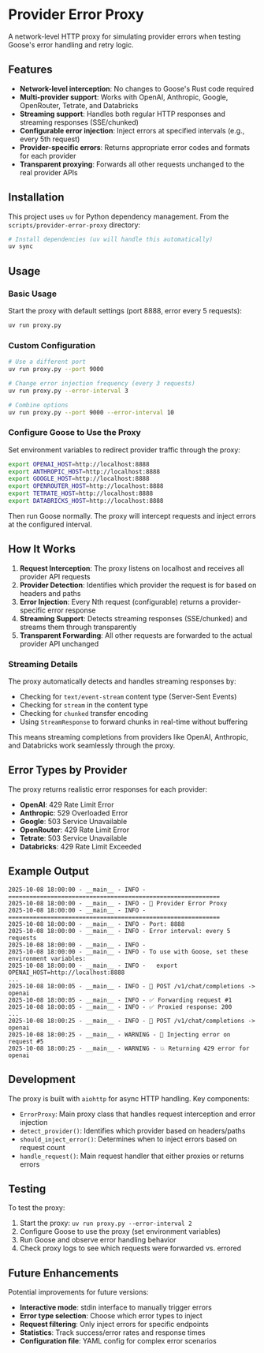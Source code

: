 # Provider Error Proxy

A network-level HTTP proxy for simulating provider errors when testing Goose's error handling and retry logic.

## Features

- **Network-level interception**: No changes to Goose's Rust code required
- **Multi-provider support**: Works with OpenAI, Anthropic, Google, OpenRouter, Tetrate, and Databricks
- **Streaming support**: Handles both regular HTTP responses and streaming responses (SSE/chunked)
- **Configurable error injection**: Inject errors at specified intervals (e.g., every 5th request)
- **Provider-specific errors**: Returns appropriate error codes and formats for each provider
- **Transparent proxying**: Forwards all other requests unchanged to the real provider APIs

## Installation

This project uses `uv` for Python dependency management. From the `scripts/provider-error-proxy` directory:

```bash
# Install dependencies (uv will handle this automatically)
uv sync
```

## Usage

### Basic Usage

Start the proxy with default settings (port 8888, error every 5 requests):

```bash
uv run proxy.py
```

### Custom Configuration

```bash
# Use a different port
uv run proxy.py --port 9000

# Change error injection frequency (every 3 requests)
uv run proxy.py --error-interval 3

# Combine options
uv run proxy.py --port 9000 --error-interval 10
```

### Configure Goose to Use the Proxy

Set environment variables to redirect provider traffic through the proxy:

```bash
export OPENAI_HOST=http://localhost:8888
export ANTHROPIC_HOST=http://localhost:8888
export GOOGLE_HOST=http://localhost:8888
export OPENROUTER_HOST=http://localhost:8888
export TETRATE_HOST=http://localhost:8888
export DATABRICKS_HOST=http://localhost:8888
```

Then run Goose normally. The proxy will intercept requests and inject errors at the configured interval.

## How It Works

1. **Request Interception**: The proxy listens on localhost and receives all provider API requests
2. **Provider Detection**: Identifies which provider the request is for based on headers and paths
3. **Error Injection**: Every Nth request (configurable) returns a provider-specific error response
4. **Streaming Support**: Detects streaming responses (SSE/chunked) and streams them through transparently
5. **Transparent Forwarding**: All other requests are forwarded to the actual provider API unchanged

### Streaming Details

The proxy automatically detects and handles streaming responses by:
- Checking for `text/event-stream` content type (Server-Sent Events)
- Checking for `stream` in the content type
- Checking for `chunked` transfer encoding
- Using `StreamResponse` to forward chunks in real-time without buffering

This means streaming completions from providers like OpenAI, Anthropic, and Databricks work seamlessly through the proxy.

## Error Types by Provider

The proxy returns realistic error responses for each provider:

- **OpenAI**: 429 Rate Limit Error
- **Anthropic**: 529 Overloaded Error  
- **Google**: 503 Service Unavailable
- **OpenRouter**: 429 Rate Limit Error
- **Tetrate**: 503 Service Unavailable
- **Databricks**: 429 Rate Limit Exceeded

## Example Output

```
2025-10-08 18:00:00 - __main__ - INFO - ============================================================
2025-10-08 18:00:00 - __main__ - INFO - 🔧 Provider Error Proxy
2025-10-08 18:00:00 - __main__ - INFO - ============================================================
2025-10-08 18:00:00 - __main__ - INFO - Port: 8888
2025-10-08 18:00:00 - __main__ - INFO - Error interval: every 5 requests
2025-10-08 18:00:00 - __main__ - INFO - 
2025-10-08 18:00:00 - __main__ - INFO - To use with Goose, set these environment variables:
2025-10-08 18:00:00 - __main__ - INFO -   export OPENAI_HOST=http://localhost:8888
...
2025-10-08 18:00:05 - __main__ - INFO - 📨 POST /v1/chat/completions -> openai
2025-10-08 18:00:05 - __main__ - INFO - ✅ Forwarding request #1
2025-10-08 18:00:05 - __main__ - INFO - ✅ Proxied response: 200
...
2025-10-08 18:00:25 - __main__ - INFO - 📨 POST /v1/chat/completions -> openai
2025-10-08 18:00:25 - __main__ - WARNING - 🔴 Injecting error on request #5
2025-10-08 18:00:25 - __main__ - WARNING - 💥 Returning 429 error for openai
```

## Development

The proxy is built with `aiohttp` for async HTTP handling. Key components:

- `ErrorProxy`: Main proxy class that handles request interception and error injection
- `detect_provider()`: Identifies which provider based on headers/paths
- `should_inject_error()`: Determines when to inject errors based on request count
- `handle_request()`: Main request handler that either proxies or returns errors

## Testing

To test the proxy:

1. Start the proxy: `uv run proxy.py --error-interval 2`
2. Configure Goose to use the proxy (set environment variables)
3. Run Goose and observe error handling behavior
4. Check proxy logs to see which requests were forwarded vs. errored

## Future Enhancements

Potential improvements for future versions:

- **Interactive mode**: stdin interface to manually trigger errors
- **Error type selection**: Choose which error types to inject
- **Request filtering**: Only inject errors for specific endpoints
- **Statistics**: Track success/error rates and response times
- **Configuration file**: YAML config for complex error scenarios
